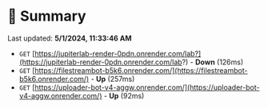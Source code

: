 # 📖 Summary
Last updated: **5/1/2024, 11:33:46 AM**

- `GET` [https://jupiterlab-render-0pdn.onrender.com/lab?](https://jupiterlab-render-0pdn.onrender.com/lab?) - **Down** (126ms)
- `GET` [https://filestreambot-b5k6.onrender.com/](https://filestreambot-b5k6.onrender.com/) - **Up** (257ms)
- `GET` [https://uploader-bot-v4-aggw.onrender.com/](https://uploader-bot-v4-aggw.onrender.com/) - **Up** (92ms)
